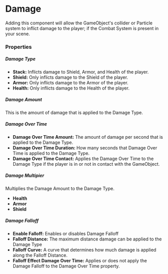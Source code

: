 # Damage
Adding this component will allow the GameObject's collider or Particle system to inflict damage to the player; if the Combat System is present in your scene.

### Properties

##### Damage Type
+ **Stack:** Inflicts damage to Shield, Armor, and Health of the player.
+ **Shield:** Only inflicts damage to the Shield of the player.
+ **Armor:** Only inflicts damage to the Armor of the player.
+ **Health:** Only inflicts damage to the Health of the player.

##### Damage Amount
This is the amount of damage that is applied to the Damage Type.

##### Damage Over Time
+ **Damage Over Time Amount:** The amount of damage per second that is applied to the Damage Type.
+ **Damage Over Time Duration:** How many seconds that Damage Over Time is applied to the Damage Type.
+ **Damage Over Time Contact:** Applies the Damage Over Time to the Damage Type if the player is in or not in contact with the GameObject.

##### Damage Multipier
Multiplies the Damage Amount to the Damage Type.
+ **Health**
+ **Armor**
+ **Shield**

##### Damage Falloff
+ **Enable Falloff:** Enables or disables Damage Falloff
+ **Falloff Distance:** The maximum distance damage can be applied to the Damage Type
+ **Falloff Curve:** A curve that determines how much damage is applied along the Falloff Distance.
+ **Falloff Effect Damage Over Time:** Applies or does not apply the Damage Falloff to the Damage Over Time property.

